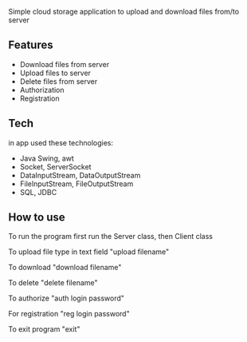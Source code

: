 Simple cloud storage application to upload and download files from/to server

## Features

- Download files from server
- Upload files to server
- Delete files from server
- Authorization
- Registration

## Tech

in app used these technologies:

- Java Swing, awt
- Socket, ServerSocket
- DataInputStream, DataOutputStream
- FileInputStream, FileOutputStream
- SQL, JDBC


## How to use

To run the program first run the Server class, then Client class

To upload file type in text field "upload filename"

To download "download filename"

To delete "delete filename"

To authorize "auth login password"

For registration "reg login password"

To exit program "exit"

